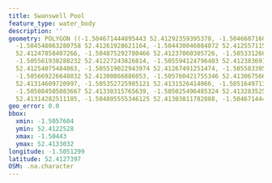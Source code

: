 ```yaml
---
title: Swanswell Pool
feature_type: water_body
description: ''
geometry: POLYGON ((-1.504671444895443 52.41292359395378, -1.504660716059356 52.41273053874768,
  -1.504548063280758 52.41261928621164, -1.504430046084072 52.41255711555436, -1.50443541050216
  52.41247858407266, -1.504875292780466 52.41237060305726, -1.505331268312947 52.4122528052841,
  -1.505561938288232 52.41227243826814, -1.505594124796403 52.41238369167912, -1.505513658525976
  52.41254075484063, -1.505519022943974 52.41267491251474, -1.505583395960316 52.41283851888237,
  -1.505669226648832 52.41300866886053, -1.505760421755346 52.41306756677702, -1.505610218050488
  52.41314609720997, -1.505352725985121 52.4131526414066, -1.505164971354094 52.41326062050785,
  -1.505084505083667 52.41330315765639, -1.505025496485324 52.41328352513118, -1.504961123468981
  52.41314282511185, -1.504805555346125 52.41303811782888, -1.504671444895443 52.41292359395378))
geo_error: 0.0
bbox:
  xmin: -1.5057604
  ymin: 52.4122528
  xmax: -1.50443
  ymax: 52.4133032
longitude: -1.5051299
latitude: 52.4127397
OSM: .na.character
---
```

